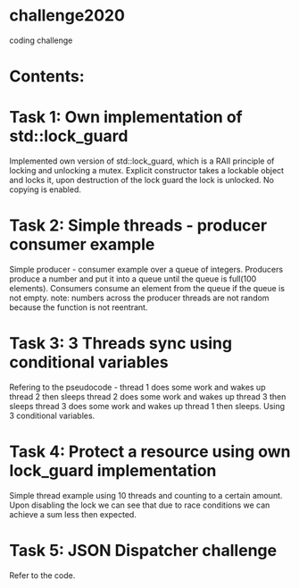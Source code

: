 # challenge2020
coding challenge

# Contents:
# Task 1: Own implementation of std::lock_guard
  Implemented own version of std::lock_guard, which is a RAII principle of locking and unlocking a mutex.
  Explicit constructor takes a lockable object and locks it, upon destruction of the lock guard the lock is unlocked.
  No copying is enabled.
  
# Task 2: Simple threads - producer consumer example
  Simple producer - consumer example over a queue of integers.
  Producers produce a number and put it into a queue until the queue is full(100 elements).
  Consumers consume an element from the queue if the queue is not empty.
  note: numbers across the producer threads are not random because the function is not reentrant.
  
# Task 3: 3 Threads sync using conditional variables
  Refering to the pseudocode - thread 1 does some work and wakes up thread 2 then sleeps
                               thread 2 does some work and wakes up thread 3 then sleeps
                               thread 3 does some work and wakes up thread 1 then sleeps.
  Using 3 conditional variables.

# Task 4: Protect a resource using own lock_guard implementation
  Simple thread example using 10 threads and counting to a certain amount.
  Upon disabling the lock we can see that due to race conditions we can achieve a sum less then expected.
  
# Task 5: JSON Dispatcher challenge
  Refer to the code.
